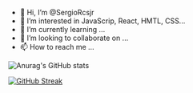 - 👋 Hi, I’m @SergioRcsjr
- 👀 I’m interested in JavaScrip, React, HMTL, CSS...
- 🌱 I’m currently learning ...
- 💞️ I’m looking to collaborate on ...
- 📫 How to reach me ...

![Anurag's GitHub stats](https://github-readme-stats.vercel.app/api?username=SergioRcsjr&show_icons=true&theme=radical)

[![GitHub Streak](https://streak-stats.demolab.com/?user=SergioRcsjr&theme=dark)](https://git.io/streak-stats)

